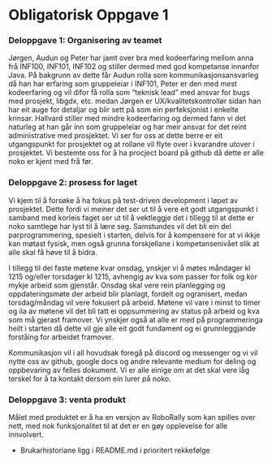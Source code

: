 # Obligatorisk Oppgave 1

### Deloppgave 1: Organisering av teamet


Jørgen, Audun og Peter har jamt over bra med kodeerfaring mellom anna frå INF100, 
INF101, INF102 og stiller dermed med god kompetanse innanfor Java.
På bakgrunn av dette får Audun rolla som kommunikasjonsansvarleg då han har erfaring som gruppeleiar i INF101, 
Peter er den med mest kodeerfaring og vil difor få rolla som “teknisk lead” med ansvar for bugs med prosjekt, 
libgdx, etc. medan Jørgen er UX/kvalitetskontrollør sidan han har eit auge for detaljar og blir sett på som ein perfeksjonist i enkelte krinsar. 
Hallvard stiller med mindre kodeerfaring og dermed fann vi det naturleg at han går inn som gruppeleiar og har meir ansvar for det reint administrative med prosjektet. 
Vi ser for oss at dette berre er eit utgangspunkt for prosjektet og at rollane vil flyte over i kvarandre utover i prosjektet. Vi bestemte oss for å ha procject board på github då dette er alle noko er kjent med frå før.


### Deloppgave 2: prosess for laget

Vi kjem til å forsøke å ha fokus på test-driven development i løpet av prosjektet. Dette fordi vi meiner det ser ut til å vere eit godt utgangspunkt i samband med korleis faget ser ut til å vektleggje det i tillegg til at dette er noko samtlege har lyst til å lære seg. Samstundes vil det bli ein del parprogrammering, spesielt i starten, delvis for å kompensere for at vi ikkje kan møtast fysisk, men også grunna forskjellane i kompetansenivået slik at alle skal få høve til å bidra. 
 
I tillegg til dei faste møtene kvar onsdag, ynskjer vi å møtes måndager kl 1215 og/eller torsdager kl 1215, avhengig av kva som passer for folk og kor mykje arbeid som gjenstår. Onsdag skal vere rein planlegging og oppdateringsmøte der arbeid blir planlagt, fordelt og ogranisert, medan torsdag/måndag vil vere fokusert på arbeid. Møtene vil vare i minst to timer og ila av møtene vil det bli tatt ei oppsummering av status på arbeid og kva som må gjerast framover. Vi ynskjer også at alle er med på programmeringa heilt i starten då dette vil gje alle eit godt fundament og ei grunnleggjande forståing for arbeidet framover.  
 
Kommunikasjon vil i all hovudsak foregå på discord og messenger og vi vil nytte oss av github, google docs og andre relevante medium for deling og oppbevaring av felles dokument. Vi er alle einige om at det skal vere låg terskel for å ta kontakt dersom ein lurer på noko.

### Deloppgave 3: venta produkt

Målet med produktet er å ha en versjon av RoboRally som kan spilles over nett, med nok funksjonalitet til at det er en gøy opplevelse for alle innvolvert.

* Brukarhistoriane ligg i README.md i prioritert rekkefølge





